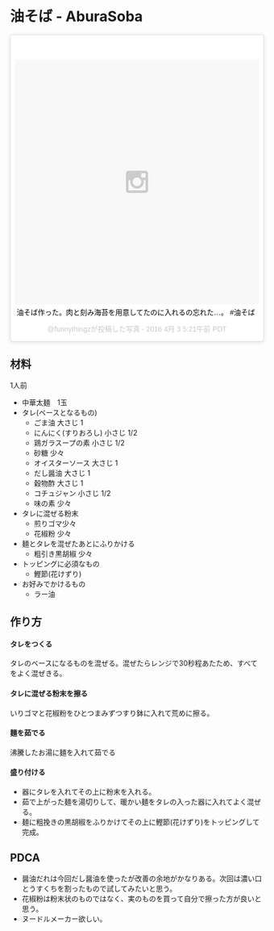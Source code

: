 #  油そば - AburaSoba

<blockquote class="instagram-media" data-instgrm-captioned data-instgrm-version="6" style=" background:#FFF; border:0; border-radius:3px; box-shadow:0 0 1px 0 rgba(0,0,0,0.5),0 1px 10px 0 rgba(0,0,0,0.15); margin: 1px; max-width:658px; padding:0; width:99.375%; width:-webkit-calc(100% - 2px); width:calc(100% - 2px);"><div style="padding:8px;"> <div style=" background:#F8F8F8; line-height:0; margin-top:40px; padding:50.0% 0; text-align:center; width:100%;"> <div style=" background:url(data:image/png;base64,iVBORw0KGgoAAAANSUhEUgAAACwAAAAsCAMAAAApWqozAAAAGFBMVEUiIiI9PT0eHh4gIB4hIBkcHBwcHBwcHBydr+JQAAAACHRSTlMABA4YHyQsM5jtaMwAAADfSURBVDjL7ZVBEgMhCAQBAf//42xcNbpAqakcM0ftUmFAAIBE81IqBJdS3lS6zs3bIpB9WED3YYXFPmHRfT8sgyrCP1x8uEUxLMzNWElFOYCV6mHWWwMzdPEKHlhLw7NWJqkHc4uIZphavDzA2JPzUDsBZziNae2S6owH8xPmX8G7zzgKEOPUoYHvGz1TBCxMkd3kwNVbU0gKHkx+iZILf77IofhrY1nYFnB/lQPb79drWOyJVa/DAvg9B/rLB4cC+Nqgdz/TvBbBnr6GBReqn/nRmDgaQEej7WhonozjF+Y2I/fZou/qAAAAAElFTkSuQmCC); display:block; height:44px; margin:0 auto -44px; position:relative; top:-22px; width:44px;"></div></div> <p style=" margin:8px 0 0 0; padding:0 4px;"> <a href="https://www.instagram.com/p/BDvOhWpl9oc/" style=" color:#000; font-family:Arial,sans-serif; font-size:14px; font-style:normal; font-weight:normal; line-height:17px; text-decoration:none; word-wrap:break-word;" target="_blank">油そば作った。肉と刻み海苔を用意してたのに入れるの忘れた…。 #油そば</a></p> <p style=" color:#c9c8cd; font-family:Arial,sans-serif; font-size:14px; line-height:17px; margin-bottom:0; margin-top:8px; overflow:hidden; padding:8px 0 7px; text-align:center; text-overflow:ellipsis; white-space:nowrap;">@funnythingzが投稿した写真 - <time style=" font-family:Arial,sans-serif; font-size:14px; line-height:17px;" datetime="2016-04-03T12:21:37+00:00">2016  4月 3 5:21午前 PDT</time></p></div></blockquote>
<script async defer src="//platform.instagram.com/en_US/embeds.js"></script>

## 材料

1人前

- 中華太麺　1玉
- タレ(ベースとなるもの)
  - ごま油 大さじ 1
  - にんにく(すりおろし) 小さじ 1/2
  - 鶏ガラスープの素 小さじ 1/2
  - 砂糖 少々
  - オイスターソース 大さじ 1
  - だし醤油 大さじ 1
  - 穀物酢 大さじ 1
  - コチュジャン 小さじ 1/2
  - 味の素 少々
- タレに混ぜる粉末
  - 煎りゴマ少々
  - 花椒粉 少々
- 麺とタレを混ぜたあとにふりかける
  - 粗引き黒胡椒 少々
- トッピングに必須なもの
  - 鰹節(花けずり)
- お好みでかけるもの
  - ラー油

## 作り方

#### タレをつくる

タレのベースになるものを混ぜる。混ぜたらレンジで30秒程あたため、すべてをよく混ぜきる。

#### タレに混ぜる粉末を擦る

いりゴマと花椒粉をひとつまみずつすり鉢に入れて荒めに擦る。

#### 麺を茹でる

沸騰したお湯に麺を入れて茹でる

#### 盛り付ける

- 器にタレを入れてその上に粉末を入れる。
- 茹で上がった麺を湯切りして、暖かい麺をタレの入った器に入れてよく混ぜる。
- 麺に粗挽きの黒胡椒をふりかけてその上に鰹節(花けずり)をトッピングして完成。

## PDCA

- 醤油だれは今回だし醤油を使ったが改善の余地がかなりある。次回は濃い口とうすくちを割ったもので試してみたいと思う。
- 花椒粉は粉末状のものではなく、実のものを買って自分で擦った方が良いと思う。
- ヌードルメーカー欲しい。

